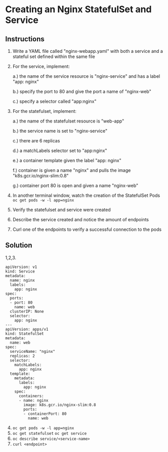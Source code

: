 # Creating an Nginx StatefulSet and Service

## Instructions

1. Write a YAML file called "nginx-webapp.yaml" with both a service and a stateful set defined within the same file
2. For the service, implement:
     
      a.) the name of the service resource is "nginx-service" and has a label "app: nginx"
      
      b.) specify the port to 80 and give the port a name of "nginx-web"
      
      c.) specify a selector called "app:nginx"
      
3. For the statefulset, implement:
      
      a.) the name of the statefulset resource is "web-app" 
      
      b.) the service name is set to "nginx-service"
      
      c.) there are 6 replicas 
      
      d.) a matchLabels selector set to "app:nginx"
      
      e.) a container template given the label "app: nginx"
      
      f.) container is given a name "nginx" and pulls the image "k8s.gcr.io/nginx-slim:0.8"
      
      g.) container port 80 is open and given a name "nginx-web"

4. In another terminal window, watch the creation of the StatefulSet Pods 
   `oc get pods -w -l app=nginx`

5. Verify the statefulset and service were created

6. Describe the service created and notice the amount of endpoints 

7. Curl one of the endpoints to verify a successful connection to the pods
      
## Solution
 
1,2,3.

    apiVersion: v1
    kind: Service
    metadata:
      name: nginx
      labels:
        app: nginx
    spec:
      ports:
      - port: 80
        name: web
      clusterIP: None
      selector:
        app: nginx
    ---
    apiVersion: apps/v1
    kind: StatefulSet
    metadata:
      name: web
    spec:
      serviceName: "nginx"
      replicas: 2
      selector:
        matchLabels:
          app: nginx
      template:
        metadata:
          labels:
            app: nginx
        spec:
          containers:
          - name: nginx
            image: k8s.gcr.io/nginx-slim:0.8
            ports:
            - containerPort: 80
              name: web

4. `oc get pods -w -l app=nginx`
5. `oc get statefulset`
   `oc get service`
6. `oc describe service/<service-name>`
7. `curl <endpoint>`
